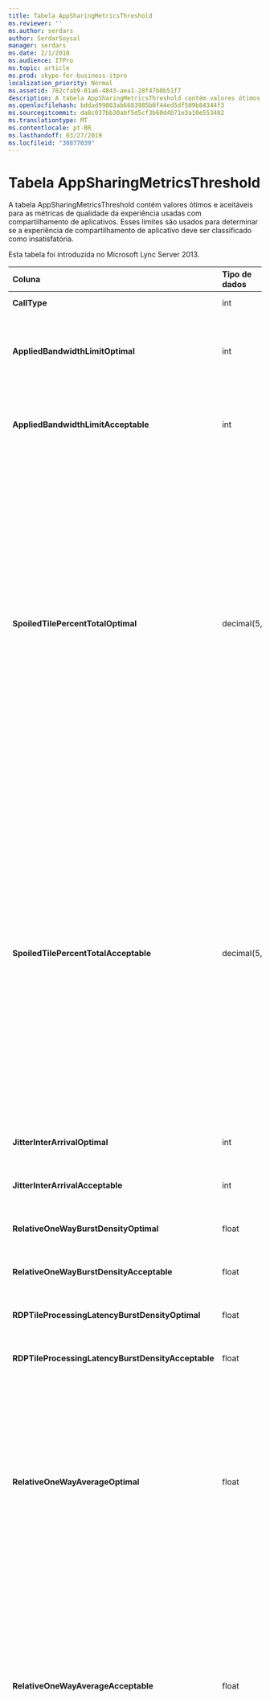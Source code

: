```yaml
---
title: Tabela AppSharingMetricsThreshold
ms.reviewer: ''
ms.author: serdars
author: SerdarSoysal
manager: serdars
ms.date: 2/1/2018
ms.audience: ITPro
ms.topic: article
ms.prod: skype-for-business-itpro
localization_priority: Normal
ms.assetid: 782cfab9-01a6-4843-aea1-28f47b0b51f7
description: A tabela AppSharingMetricsThreshold contém valores ótimos e aceitáveis para as métricas de qualidade da experiência usadas com compartilhamento de aplicativos. Esses limites são usados para determinar se a experiência de compartilhamento de aplicativo deve ser classificado como insatisfatória.
ms.openlocfilehash: bddad99803ab6683985b0f44ed5df509b84344f3
ms.sourcegitcommit: da8c037bb30abf5d5cf3b60d4b71e3a10e553402
ms.translationtype: MT
ms.contentlocale: pt-BR
ms.lasthandoff: 03/27/2019
ms.locfileid: "30877039"
---
```

# <a name="appsharingmetricsthreshold-table"></a>Tabela AppSharingMetricsThreshold
 
A tabela AppSharingMetricsThreshold contém valores ótimos e aceitáveis para as métricas de qualidade da experiência usadas com compartilhamento de aplicativos. Esses limites são usados para determinar se a experiência de compartilhamento de aplicativo deve ser classificado como insatisfatória.
  
Esta tabela foi introduzida no Microsoft Lync Server 2013.
  
|**Coluna**|**Tipo de dados**|**Chave/índice**|**Detalhes**|
|:-----|:-----|:-----|:-----|
|**CallType** <br/> |int  <br/> |Primária  <br/> |Tipo de chamada feita.  <br/> |
|**AppliedBandwidthLimitOptimal** <br/> |int  <br/> ||Limitação de largura de banda otimizado para compartilhamento de aplicativos. O valor padrão é 1.000.000.  <br/> |
|**AppliedBandwidthLimitAcceptable** <br/> |int  <br/> ||Limitação de largura de banda aceitável para compartilhamento de aplicativos. O valor padrão é 500000.  <br/> |
|**SpoiledTilePercentTotalOptimal** <br/> |decimal(5,2)  <br/> ||Taxa de porcentagem ideal para blocos "estragados" para a classificação de uma qualidade de compartilhamento de aplicativos. Esse valor é a porcentagem do conteúdo do que o participante do compartilhamento que não chegou ao visualizador. Conteúdo pode ser descartado (ou estragado) quando o participante do compartilhamento descarta blocos da origem de gráficos ou o ASMCU organiza descarta organiza do compartilhador respectivamente. O valor padrão é % 11.  <br/> |
|**SpoiledTilePercentTotalAcceptable** <br/> |decimal(5,2)  <br/> ||Taxa de porcentagem aceitável para blocos "estragados" para a classificação de uma qualidade de compartilhamento de aplicativos. Esse valor é a porcentagem do conteúdo do que o participante do compartilhamento que não chegou ao visualizador. Conteúdo pode ser descartado (ou estragado) quando o participante do compartilhamento descarta blocos da origem de gráficos ou o ASMCU organiza descarta organiza do compartilhador respectivamente. O valor padrão é 36%.  <br/> |
|**JitterInterArrivalOptimal** <br/> |int  <br/> ||Esta coluna não é usada no Microsoft Lync Server 2013.  <br/> |
|**JitterInterArrivalAcceptable** <br/> |int  <br/> ||Esta coluna não é usada no Microsoft Lync Server 2013.  <br/> |
|**RelativeOneWayBurstDensityOptimal** <br/> |float  <br/> ||Esta coluna não é usada no Microsoft Lync Server 2013.  <br/> |
|**RelativeOneWayBurstDensityAcceptable** <br/> |float  <br/> ||Esta coluna não é usada no Microsoft Lync Server 2013.  <br/> |
|**RDPTileProcessingLatencyBurstDensityOptimal** <br/> |float  <br/> ||Esta coluna não é usada no Microsoft Lync Server 2013.  <br/> |
|**RDPTileProcessingLatencyBurstDensityAcceptable** <br/> |float  <br/> ||Esta coluna não é usada no Microsoft Lync Server 2013.  <br/> |
|**RelativeOneWayAverageOptimal** <br/> |float  <br/> ||Valor ideal para o atraso unidirecional relativo entre os pontos de extremidade de duas mídias envolvidos no compartilhamento de aplicativos. Esta é uma medida de latência de salto único. O valor padrão é 1,0 segundos.  <br/> A coluna foi introduzida no Microsoft Lync Server 2013.  <br/> |
|**RelativeOneWayAverageAcceptable** <br/> |float  <br/> ||Valor ideal para o atraso unidirecional relativo entre os pontos de extremidade de duas mídias envolvidos no compartilhamento de aplicativos. Esta é uma medida de latência de salto único. O valor padrão é 1,75 segundos.  <br/> A coluna foi introduzida no Microsoft Lync Server 2013.  <br/> |
|**RDPTileProcessingLatencyAverageOptimal** <br/> |float  <br/> ||Valor ideal da média peça RDP processamento latência no servidor de conferência como em toda a duração da sessão de visualização. Latência é a diferença de horário entre quando o quadro Iniciar é codificado no servidor (participante do compartilhamento ou MCU dependendo do cenário) e o mesmo quadro iniciar está decodificado no Visualizador do.  <br/> Uma média alta reflete um atraso maior na experiência de visualização. Um servidor de conferência sobrecarregado pode enfrentar atrasos médios maiores. O valor padrão é 200 ms.  <br/> A coluna foi introduzida no Microsoft Lync Server 2013.  <br/> |
|**RDPTileProcessingLatencyAverageAcceptable** <br/> |float  <br/> ||Valor aceitável da média peça RDP processamento latência no servidor de conferência como em toda a duração da sessão de visualização. Latência é a diferença de horário entre quando o quadro Iniciar é codificado no servidor (participante do compartilhamento ou MCU dependendo do cenário) e o mesmo quadro iniciar está decodificado no Visualizador do.  <br/> Uma média alta reflete um atraso maior na experiência de visualização. Um servidor de conferência sobrecarregado pode enfrentar atrasos médios maiores. O valor padrão é 200 ms.  <br/> A coluna foi introduzida no Microsoft Lync Server 2013.  <br/> |
   

